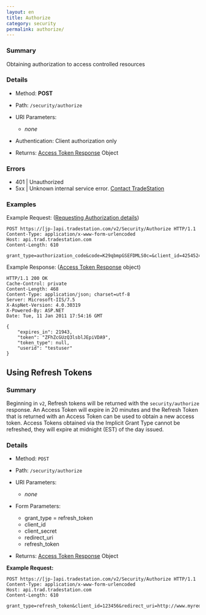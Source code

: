 ```yaml
---
layout: en
title: Authorize
category: security
permalink: authorize/
---
```


### Summary

Obtaining authorization to access controlled resources

### Details

* Method: **POST**
* Path: `/security/authorize`
* URI Parameters:
  
  * *none*
* Authentication: Client authorization only
* Returns: [Access Token Response](../../objects/access-token-response) Object

### Errors

* 401 | Unauthorized
* 5xx | Unknown internal service error. [Contact TradeStation](mailto:webapi@tradestation.com)

### Examples

Example Request: ([Requesting Authorization details](../../getting-started/security-overview/))

    POST https://[jp-]api.tradestation.com/v2/Security/Authorize HTTP/1.1
    Content-Type: application/x-www-form-urlencoded
    Host: api.trad.tradestation.com
    Content-Length: 610
    
    grant_type=authorization_code&code=K29qbmpGSEFDMLS0c=&client_id=42545245&redirect_uri=/webapi/authorize/authcodetest.aspx&client_secret=2452345

Example Response: ([Access Token Response](../../objects/access-token-response) object)

    HTTP/1.1 200 OK
    Cache-Control: private
    Content-Length: 468
    Content-Type: application/json; charset=utf-8
    Server: Microsoft-IIS/7.5
    X-AspNet-Version: 4.0.30319
    X-Powered-By: ASP.NET
    Date: Tue, 11 Jan 2011 17:54:16 GMT
    
    {
        "expires_in": 21943,
        "token": "ZFhZcGUzQ3lsblJEpiVDA9",
        "token_type": null,
        "userid": "testuser"
    }

## Using Refresh Tokens

### Summary

Beginning in `v2`, Refresh tokens will be returned with the `security/authorize` response. An Access Token will expire in 20 minutes and the Refresh Token that is returned with an Access Token can be used to obtain a new access token. Access Tokens obtained via the Implicit Grant Type cannot be refreshed, they will expire at midnight (EST) of the day issued.

### Details

* Method: `POST`
* Path: `/security/authorize`
* URI Parameters:

  * *none*
* Form Parameters:
  * grant_type = refresh_token
  * client_id
  * client_secret
  * redirect_uri
  * refresh_token
* Returns: [Access Token Response](../../objects/access-token-response) Object

**Example Request:**

    POST https://[jp-]api.tradestation.com/v2/Security/Authorize HTTP/1.1
    Content-Type: application/x-www-form-urlencoded
    Host: api.trad.tradestation.com
    Content-Length: 610
    
    grant_type=refresh_token&client_id=123456&redirect_uri=http://www.myredirect.com&client_secret=789456&refresh_token=1234myRefreshToken56789